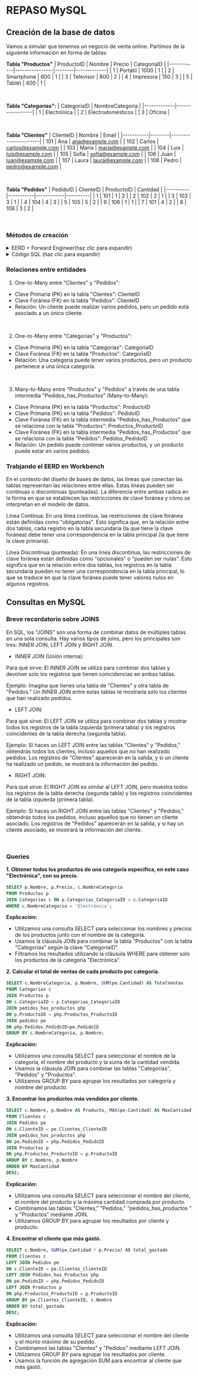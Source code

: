 # REPASO MySQL


## Creación de la base de datos

Vamos a simular que tenemos un negocio de venta online. Partimos de la siguiente información en forma de tablas:
<br>


**Tabla "Productos"**
| ProductoID | Nombre         | Precio | CategoriaID |
|------------|----------------|--------|-------------|
| 1          | Portátil       | 1000   | 1           |
| 2          | Smartphone     | 600    | 1           |
| 3          | Televisor      | 800    | 2           |
| 4          | Impresora      | 150    | 3           |
| 5          | Tablet         | 400    | 1           |

<br>

**Tabla "Categorías":**
| CategoriaID | NombreCategoria |
|-------------|-----------------|
| 1           | Electrónica     |
| 2           | Electrodomésticos |
| 3           | Oficina         |

<br>

**Tabla "Clientes"**
| ClienteID | Nombre | Email                |
|-----------|--------|----------------------|
| 101       | Ana    | ana@example.com      |
| 102       | Carlos | carlos@example.com   |
| 103       | Maria  | maria@example.com    |
| 104       | Luis   | luis@example.com     |
| 105       | Sofía  | sofia@example.com    |
| 106       | Juan   | juan@example.com     |
| 107       | Laura  | laura@example.com    |
| 108       | Pedro  | pedro@example.com    |

<br>

**Tabla "Pedidos"**
| PedidoID | ClienteID | ProductoID | Cantidad |
|----------|-----------|------------|----------|
| 1        | 101       | 1          | 2        |
| 2        | 102       | 2          | 1        |
| 3        | 103       | 3          | 1        |
| 4        | 104       | 4          | 3        |
| 5        | 105       | 5          | 2        |
| 6        | 106       | 1          | 1        |
| 7        | 101       | 4         | 2        |
| 8        | 108       | 3          | 2        |

<br>

### Métodos de creación

<details>
<summary>EERD + Forward Engineer(haz clic para expandir)</summary>

<br>

![EERD_manual](img/EERD_manual.png)


</details>

<details>
<summary>Código SQL (haz clic para expandir)</summary>

<br>

CREATE DATABASE repasosql;
USE repasosql;


CREATE TABLE Categorias (
    CategoriaID INT PRIMARY KEY,
    NombreCategoria VARCHAR(255)
);


CREATE TABLE Productos (
    ProductoID INT PRIMARY KEY,
    Nombre VARCHAR(255),
    Precio DECIMAL(10, 2),
    CategoriaID INT,
    FOREIGN KEY (Categorias_CategoriaID) REFERENCES Categorias(CategoriaID)
);


CREATE TABLE Clientes (
    ClienteID INT PRIMARY KEY,
    Nombre VARCHAR(255),
    Email VARCHAR(255)
);


CREATE TABLE Pedidos (
    PedidoID INT PRIMARY KEY,
    Clientes_ClienteID INT,
    FOREIGN KEY (Clientes_ClienteID) REFERENCES Clientes(ClienteID)
);


CREATE TABLE Pedidos_has_Productos (
    Pedidos_PedidoID INT,
    Productos_ProductoID INT,
    Cantidad INT,
    FOREIGN KEY (Pedidos_PedidoID) REFERENCES Pedidos(PedidoID),
    FOREIGN KEY (Productos_ProductoID INT,
) REFERENCES Productos(ProductoID)
);

</details>

### Relaciones entre entidades

1. One-to-Many entre "Clientes" y "Pedidos":

- Clave Primaria (PK) en la tabla "Clientes": ClienteID
- Clave Foránea (FK) en la tabla "Pedidos": ClienteID
- Relación: Un cliente puede realizar varios pedidos, pero un pedido está asociado a un único cliente.

<br>

2. One-to-Many entre "Categorías" y "Productos":

- Clave Primaria (PK) en la tabla "Categorías": CategoriaID
- Clave Foránea (FK) en la tabla "Productos": CategoriaID
- Relación: Una categoría puede tener varios productos, pero un producto pertenece a una única categoría.

<br>

3. Many-to-Many entre "Productos" y "Pedidos" a través de una tabla intermedia "Pedidos_has_Productos" (Many-to-Many):

- Clave Primaria (PK) en la tabla "Productos": ProductoID
- Clave Primaria (PK) en la tabla "Pedidos": PedidoID
- Clave Foránea (FK) en la tabla intermedia "Pedidos_has_Productos" que se relaciona con la tabla "Productos": Productos_ProductoID
- Clave Foránea (FK) en la tabla intermedia "Pedidos_has_Productos" que se relaciona con la tabla "Pedidos": Pedidos_PedidoID
- Relación: Un pedido puede contener varios productos, y un producto puede estar en varios pedidos.

### Trabjando el EERD en Workbench

En el contexto del diseño de bases de datos, las líneas que conectan las tablas representan las relaciones entre ellas. Estas líneas pueden ser continuas o discontinuas (punteadas). La diferencia entre ambas radica en la forma en que se establecen las restricciones de clave foránea y cómo se interpretan en el modelo de datos.

Línea Continua: En una línea continua, las restricciones de clave foránea están definidas como "obligatorias". Esto significa que, en la relación entre dos tablas, cada registro en la tabla secundaria (la que tiene la clave foránea) debe tener una correspondencia en la tabla principal (la que tiene la clave primaria).

Línea Discontinua (punteada): En una línea discontinua, las restricciones de clave foránea están definidas como "opcionales" o "pueden ser nulas". Esto significa que en la relación entre dos tablas, los registros en la tabla secundaria pueden no tener una correspondencia en la tabla principal, lo que se traduce en que la clave foránea puede tener valores nulos en algunos registros.


## Consultas en MySQL

### Breve recordatorio sobre JOINS

En SQL, los "JOINS" son una forma de combinar datos de múltiples tablas en una sola consulta. Hay varios tipos de joins, pero los principales son tres: INNER JOIN, LEFT JOIN y RIGHT JOIN.

- INNER JOIN (Unión interna):

Para qué sirve: El INNER JOIN se utiliza para combinar dos tablas y devolver solo los registros que tienen coincidencias en ambas tablas.

Ejemplo: Imagina que tienes una tabla de "Clientes" y otra tabla de "Pedidos." Un INNER JOIN entre estas tablas te mostraría solo los clientes que han realizado pedidos.


- LEFT JOIN:

Para qué sirve: El LEFT JOIN se utiliza para combinar dos tablas y mostrar todos los registros de la tabla izquierda (primera tabla) y los registros coincidentes de la tabla derecha (segunda tabla).

Ejemplo: Si haces un LEFT JOIN entre las tablas "Clientes" y "Pedidos," obtendrás todos los clientes, incluso aquellos que no han realizado pedidos. Los registros de "Clientes" aparecerán en la salida, y si un cliente ha realizado un pedido, se mostrará la información del pedido.


- RIGHT JOIN:

Para qué sirve: El RIGHT JOIN es similar al LEFT JOIN, pero muestra todos los registros de la tabla derecha (segunda tabla) y los registros coincidentes de la tabla izquierda (primera tabla).

Ejemplo: Si haces un RIGHT JOIN entre las tablas "Clientes" y "Pedidos," obtendrás todos los pedidos, incluso aquellos que no tienen un cliente asociado. Los registros de "Pedidos" aparecerán en la salida, y si hay un cliente asociado, se mostrará la información del cliente.

<br>

### Queries

**1. Obtener todos los productos de una categoría específica, en este caso "Electrónica", con su precio.**

```sql
SELECT p.Nombre, p.Precio, c.NombreCategoria
FROM Productos p
JOIN Categorias c ON p.Categorias_CategoriaID = c.CategoriaID
WHERE c.NombreCategoria = 'Electrónica';
```

**Explicación:**
- Utilizamos una consulta SELECT para seleccionar los nombres y precios de los productos junto con el nombre de la categoría.
- Usamos la cláusula JOIN para combinar la tabla "Productos" con la tabla "Categorías" según la clave "CategoriaID".
- Filtramos los resultados utilizando la cláusula WHERE para obtener solo los productos de la categoría "Electrónica".

**2. Calcular el total de ventas de cada producto por categoría.**

```sql
SELECT c.NombreCategoria, p.Nombre, SUM(pe.Cantidad) AS TotalVentas
FROM Categorias c
JOIN Productos p 
ON c.CategoriaID = p.Categorias_CategoriaID
JOIN pedidos_has_productos php 
ON p.ProductoID = php.Productos_ProductoID
JOIN pedidos pe
ON php.Pedidos_PedidoID=pe.PedidoID
GROUP BY c.NombreCategoria, p.Nombre;
```

**Explicación:**
- Utilizamos una consulta SELECT para seleccionar el nombre de la categoría, el nombre del producto y la suma de la cantidad vendida.
- Usamos la cláusula JOIN para combinar las tablas "Categorías", "Pedidos" y "Productos".
- Utilizamos GROUP BY para agrupar los resultados por categoría y nombre del producto.

**3. Encontrar los productos más vendidos por cliente.**

```sql
SELECT c.Nombre, p.Nombre AS Producto, MAX(pe.Cantidad) AS MaxCantidad
FROM Clientes c
JOIN Pedidos pe 
ON c.ClienteID = pe.Clientes_ClienteID
JOIN pedidos_has_productos php
ON pe.PedidoID = php.Pedidos_PedidoID
JOIN Productos p 
ON php.Productos_ProductoID = p.ProductoID
GROUP BY c.Nombre, p.Nombre
ORDER BY MaxCantidad 
DESC;
```

**Explicación:**
- Utilizamos una consulta SELECT para seleccionar el nombre del cliente, el nombre del producto y la máxima cantidad comprada por producto.
- Combinamos las tablas "Clientes," "Pedidos," "pedidos_has_productos " y "Productos" mediante JOIN.
- Utilizamos GROUP BY para agrupar los resultados por cliente y producto.

**4. Encontrar el cliente que más gastó.**

```sql
SELECT c.Nombre, SUM(pe.Cantidad * p.Precio) AS total_gastado
FROM Clientes c
LEFT JOIN Pedidos pe
ON c.ClienteID = pe.Clientes_ClienteID
LEFT JOIN Pedidos_has_Productos php 
ON pe.PedidoID = php.Pedidos_PedidoID
LEFT JOIN Productos p
ON php.Productos_ProductoID = p.ProductoID
GROUP BY pe.Clientes_ClienteID, c.Nombre
ORDER BY total_gastado
DESC;
```

**Explicación:**
- Utilizamos una consulta SELECT para seleccionar el nombre del cliente y el monto máximo de su pedido.
- Combinamos las tablas "Clientes" y "Pedidos" mediante LEFT JOIN.
- Utilizamos GROUP BY para agrupar los resultados por cliente.
- Usamos la función de agregación SUM para encontrar al cliente que más gastó.

